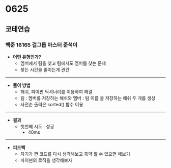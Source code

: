 # 0625

## 코테연습
### 백준 16165 걸그룹 마스터 준석이
- **어떤 유형인가?**
    - 멤버에서 팀을 찾고 팀에서도 멤버를 찾는 문제
    - 찾는 시간을 줄이는게 관건
---
- **풀이 방법**
    - 해쉬, 파이썬 딕셔너리를 이용하여 해결
    - 팀 : 멤버를 저장하는 해쉬와 멤버 : 팀 이름 을 저장하는 해쉬 두 개를 생성
    - 사전순 출력은 sorted() 함수 이용
---
- **결과**
    - 첫번째 시도 : 성공
        - 40ms
---
- **피드백**
    - 자기가 짠 코드를 다시 생각해보고 축약 할 수 있으면 해보기
    - 파이썬의 로직을 생각해보자

